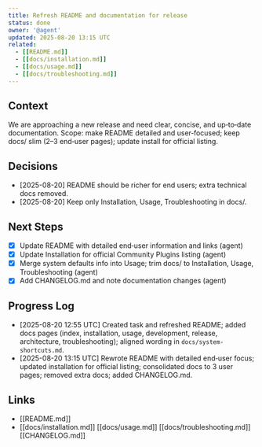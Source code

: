 ```yaml
---
title: Refresh README and documentation for release
status: done
owner: '@agent'
updated: 2025-08-20 13:15 UTC
related:
  - [[README.md]]
  - [[docs/installation.md]]
  - [[docs/usage.md]]
  - [[docs/troubleshooting.md]]
---
```


## Context

We are approaching a new release and need clear, concise, and up‑to‑date documentation. Scope: make README detailed and user‑focused; keep docs/ slim (2–3 end‑user pages); update install for official listing.

## Decisions

- [2025-08-20] README should be richer for end users; extra technical docs removed.
- [2025-08-20] Keep only Installation, Usage, Troubleshooting in docs/.

## Next Steps

- [x] Update README with detailed end‑user information and links (agent)
- [x] Update Installation for official Community Plugins listing (agent)
- [x] Merge system defaults info into Usage; trim docs/ to Installation, Usage, Troubleshooting (agent)
- [x] Add CHANGELOG.md and note documentation changes (agent)

## Progress Log
- [2025-08-20 12:55 UTC] Created task and refreshed README; added docs pages (index, installation, usage, development, release, architecture, troubleshooting); aligned wording in `docs/system-shortcuts.md`.
- [2025-08-20 13:15 UTC] Rewrote README with detailed end‑user focus; updated installation for official listing; consolidated docs to 3 user pages; removed extra docs; added CHANGELOG.md.

## Links

- [[README.md]]
- [[docs/installation.md]] [[docs/usage.md]] [[docs/troubleshooting.md]] [[CHANGELOG.md]]
